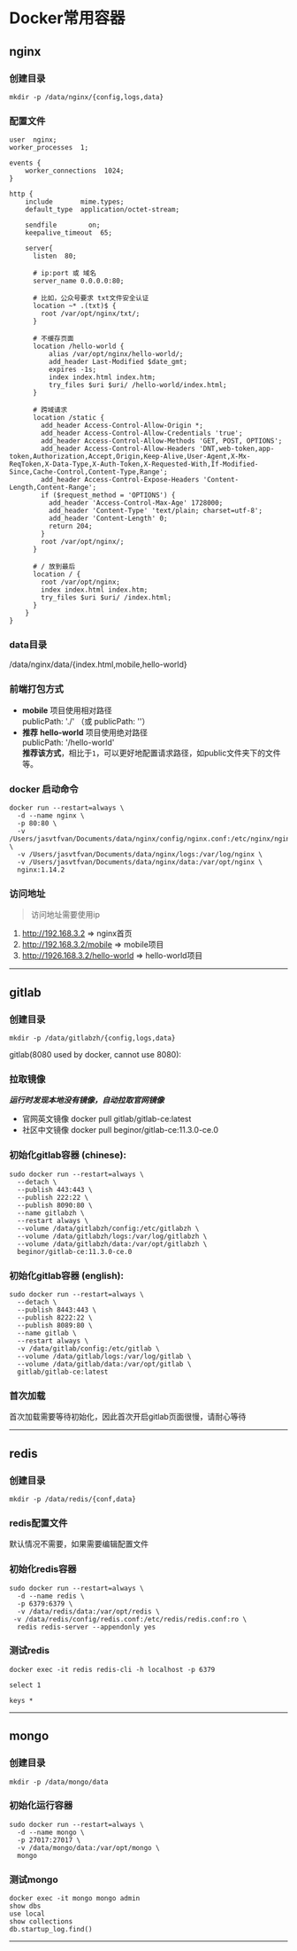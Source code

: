 # Docker常用容器

## nginx
### 创建目录
```
mkdir -p /data/nginx/{config,logs,data}
```
### 配置文件
```
user  nginx;
worker_processes  1;

events {
    worker_connections  1024;
}

http {
    include       mime.types;
    default_type  application/octet-stream;

    sendfile        on;
    keepalive_timeout  65;

    server{
      listen  80;

      # ip:port 或 域名
      server_name 0.0.0.0:80;

      # 比如，公众号要求 txt文件安全认证
      location ~* .(txt)$ {
        root /var/opt/nginx/txt/;
      }

      # 不缓存页面
      location /hello-world {
          alias /var/opt/nginx/hello-world/;
          add_header Last-Modified $date_gmt;
          expires -1s;
          index index.html index.htm;
          try_files $uri $uri/ /hello-world/index.html;
      }

      # 跨域请求
      location /static {
        add_header Access-Control-Allow-Origin *;
        add_header Access-Control-Allow-Credentials 'true';
        add_header Access-Control-Allow-Methods 'GET, POST, OPTIONS';
        add_header Access-Control-Allow-Headers 'DNT,web-token,app-token,Authorization,Accept,Origin,Keep-Alive,User-Agent,X-Mx-ReqToken,X-Data-Type,X-Auth-Token,X-Requested-With,If-Modified-Since,Cache-Control,Content-Type,Range';
        add_header Access-Control-Expose-Headers 'Content-Length,Content-Range';
        if ($request_method = 'OPTIONS') {
          add_header 'Access-Control-Max-Age' 1728000;
          add_header 'Content-Type' 'text/plain; charset=utf-8';
          add_header 'Content-Length' 0;
          return 204;
        }
        root /var/opt/nginx/;
      }

      # / 放到最后
      location / {
        root /var/opt/nginx;
        index index.html index.htm;
        try_files $uri $uri/ /index.html;
      }
    }
}
```
### data目录
/data/nginx/data/{index.html,mobile,hello-world}
### 前端打包方式
* **mobile** 项目使用相对路径<br>
publicPath: './' （或 publicPath: ''）<br>
* **推荐** **hello-world** 项目使用绝对路径<br>
publicPath: '/hello-world'<br>
**推荐该方式**，相比于`1`，可以更好地配置请求路径，如public文件夹下的文件等。
### docker 启动命令
```
docker run --restart=always \
  -d --name nginx \
  -p 80:80 \
  -v /Users/jasvtfvan/Documents/data/nginx/config/nginx.conf:/etc/nginx/nginx.conf:ro \
  -v /Users/jasvtfvan/Documents/data/nginx/logs:/var/log/nginx \
  -v /Users/jasvtfvan/Documents/data/nginx/data:/var/opt/nginx \
  nginx:1.14.2
```
### 访问地址
> 访问地址需要使用ip 
1. http://192.168.3.2 => nginx首页
2. http://192.168.3.2/mobile => mobile项目
3. http://1926.168.3.2/hello-world => hello-world项目

*************************

## gitlab
### 创建目录
```
mkdir -p /data/gitlabzh/{config,logs,data}
```
gitlab(8080 used by docker, cannot use 8080):

### 拉取镜像
***运行时发现本地没有镜像，自动拉取官网镜像***
* 官网英文镜像
docker pull gitlab/gitlab-ce:latest
* 社区中文镜像
docker pull beginor/gitlab-ce:11.3.0-ce.0

### 初始化gitlab容器 (chinese):
```
sudo docker run --restart=always \
  --detach \
  --publish 443:443 \
  --publish 222:22 \
  --publish 8090:80 \
  --name gitlabzh \
  --restart always \
  --volume /data/gitlabzh/config:/etc/gitlabzh \
  --volume /data/gitlabzh/logs:/var/log/gitlabzh \
  --volume /data/gitlabzh/data:/var/opt/gitlabzh \
  beginor/gitlab-ce:11.3.0-ce.0
```

### 初始化gitlab容器 (english):
```
sudo docker run --restart=always \
  --detach \
  --publish 8443:443 \
  --publish 8222:22 \
  --publish 8089:80 \
  --name gitlab \
  --restart always \
  -v /data/gitlab/config:/etc/gitlab \
  --volume /data/gitlab/logs:/var/log/gitlab \
  --volume /data/gitlab/data:/var/opt/gitlab \
  gitlab/gitlab-ce:latest
```

### 首次加载
首次加载需要等待初始化，因此首次开启gitlab页面很慢，请耐心等待

*********************************

## redis
### 创建目录
```
mkdir -p /data/redis/{conf,data}
```

### redis配置文件
默认情况不需要，如果需要编辑配置文件

### 初始化redis容器
```
sudo docker run --restart=always \
  -d --name redis \
  -p 6379:6379 \
  -v /data/redis/data:/var/opt/redis \
 -v /data/redis/config/redis.conf:/etc/redis/redis.conf:ro \
  redis redis-server --appendonly yes
```

### 测试redis
```
docker exec -it redis redis-cli -h localhost -p 6379

select 1

keys *
```

*********************************

## mongo
### 创建目录
```
mkdir -p /data/mongo/data
```

### 初始化运行容器
```
sudo docker run --restart=always \
  -d --name mongo \
  -p 27017:27017 \
  -v /data/mongo/data:/var/opt/mongo \
  mongo
```

### 测试mongo
```
docker exec -it mongo mongo admin
show dbs
use local
show collections
db.startup_log.find()
```

*********************************

